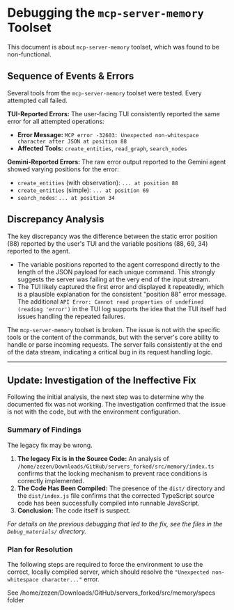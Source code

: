 # Debugging the `mcp-server-memory` Toolset

This document is about `mcp-server-memory` toolset, which was found to be non-functional.

## Sequence of Events & Errors

Several tools from the `mcp-server-memory` toolset were tested. Every attempted call failed.

**TUI-Reported Errors:**
The user-facing TUI consistently reported the same error for all attempted operations:
- **Error Message:** `MCP error -32603: Unexpected non-whitespace character after JSON at position 88`
- **Affected Tools:** `create_entities`, `read_graph`, `search_nodes`

**Gemini-Reported Errors:**
The raw error output reported to the Gemini agent showed varying positions for the error:
- `create_entities` (with observation): `... at position 88`
- `create_entities` (simple): `... at position 69`
- `search_nodes`: `... at position 34`

## Discrepancy Analysis

The key discrepancy was the difference between the static error position (88) reported by the user's TUI and the variable positions (88, 69, 34) reported to the agent.

- The variable positions reported to the agent correspond directly to the length of the JSON payload for each unique command. This strongly suggests the server was failing at the very end of the input stream.
- The TUI likely captured the first error and displayed it repeatedly, which is a plausible explanation for the consistent "position 88" error message. The additional `API Error: Cannot read properties of undefined (reading 'error')` in the TUI log supports the idea that the TUI itself had issues handling the repeated failures.

The `mcp-server-memory` toolset is  broken. The issue is not with the specific tools or the content of the commands, but with the server's core ability to handle or parse incoming requests. The server fails consistently at the end of the data stream, indicating a critical bug in its request handling logic.

---

## Update: Investigation of the Ineffective Fix

Following the initial analysis, the next step was to determine why the documented fix was not working. The investigation confirmed that the issue is not with the code, but with the environment configuration.

### Summary of Findings

The legacy fix may be wrong. 

1.  **The legacy Fix is in the Source Code:** An analysis of `/home/zezen/Downloads/GitHub/servers_forked/src/memory/index.ts` confirms that the locking mechanism to prevent race conditions is correctly implemented.
2.  **The Code Has Been Compiled:** The presence of the `dist/` directory and the `dist/index.js` file confirms that the corrected TypeScript source code has been successfully compiled into runnable JavaScript.
3.  **Conclusion:** The code itself is suspect.

*For details on the previous debugging that led to the fix, see the files in the `Debug_materials/` directory.*

### Plan for Resolution

The following steps are required to force the environment to use the correct, locally compiled server, which should resolve the `"Unexpected non-whitespace character..."` error.
 
See /home/zezen/Downloads/GitHub/servers_forked/src/memory/specs folder
